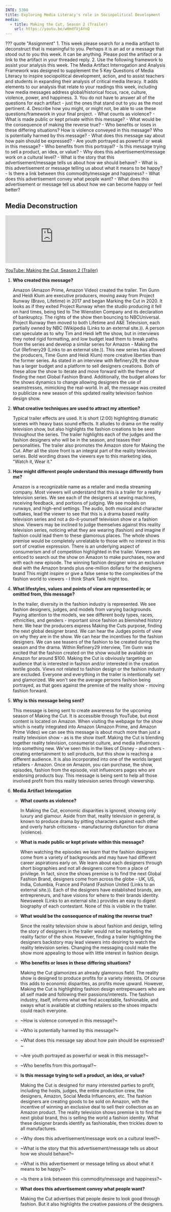 ```yaml
---
INTE: 5300
title: Exploring Media Literacy's role in Sociopolitical Development
media:
  - title: Making the Cut, Season 2 (Trailer)
    url: https://youtu.be/wHmdfVjAYnQ
---
```


??? quote "Assignment"
    1. This week please search for a media artifact to deconstruct that is meaningful to you. Perhaps it is an ad or a message that stood out to you this week. It can be anything. Please post the artifact or a link to the artifact in your threaded reply.
    2. Use the following framework to assist your analysis this week. The Media Artifact Interrogation and Analysis Framework was designed to supplement the 5 Key Questions of Media Literacy to inspire sociopolitical development, action, and to assist teachers and students in expanding their analysis of critical media literacy. It adds elements to our analysis that relate to your readings this week, including how media messages address global/historical focus, race, culture, violence, power, and happiness.
    3. You do not have to answer all of the questions for each artifact - just the ones that stand out to you as the most pertinent.
    4. Describe how you might, or might not, be able to use these questions/framework in your final project.
        - What counts as violence?
        - What is made public or kept private within this message?
        - What would be the consequence of making the reverse true?
        - Who benefits or loses in these differing situations? How is violence conveyed in this message? Who is potentially harmed by this message?
        - What does this message say about how pain should be expressed?
        - Are youth portrayed as powerful or weak in this message?
        - Who benefits from this portrayal?
        - Is this message trying to sell a product, an idea, or value?
        - Why does this advertisement/message work on a cultural level?
        - What is the story that this advertisement/message tells us about how we should behave?
        - What is this advertisement or message telling us about what it means to be happy?
        - Is there a link between this commodity/message and happiness?
        - What does this advertisement convey what people want?
        - What does this advertisement or message tell us about how we can become happy or feel better?

## Media Deconstruction

<div class="aspect-ratio aspect-ratio--16-9">
  <iframe class="aspect-ratio--content" src="https://www.youtube-nocookie.com/embed/wHmdfVjAYnQ" title="YouTube video player" frameborder="0" allow="accelerometer; autoplay; clipboard-write; encrypted-media; gyroscope; picture-in-picture" allowfullscreen></iframe>
</div>

[YouTube: Making the Cut, Season 2 (Trailer)](https://youtu.be/wHmdfVjAYnQ)

1.  **Who created this message?**

    Amazon (Amazon Prime, Amazon Video) created the trailer. Tim Gunn and Heidi Klum are executive producers, moving away from Project Runway (Bravo, Lifetime) in 2017 and began Marking the Cut in 2020. It looks as if they exited Project Runway when the studio producing it fell on hard times, being tied to The Wienstien Company and its declaration of bankruptcy. The rights of the show then bouncing to NBCUniversal. Project Runway then moved to both Lifetime and A&E Television, each partially owned by NBC (Wikipedia (Links to an external site.)). A person can speculate as to why Tim and Heidi left the show, but in interviews they noted rigid formatting, and low budget lead them to break paths from the series and develop a similar series for Amazon - Making the Cut (Refinery29 (Links to an external site.)). This new series has allowed the producers, Time Gunn and Heidi Klum) more creative liberties than the former series. As stated in an interview with Refinery29, the show has a larger budget and a platform to sell designers creations. Both of these allow the show to iterate and move forward with the theme of finding the next Global Fashion Brand. Additionally, the budget allows for the shows dynamics to change allowing designers the use of seamstresses, mimicking the real-world. In all, the message was created to publicize a new season of this updated reality television fashion design show.

2.  **What creative techniques are used to attract my attention?**

    Typical trailer effects are used. It is short (2:00) highlighting dramatic scenes with heavy bass sound effects. It alludes to drama on the reality television show, but also highlights the fashion creations to be seen throughout the series. The trailer highlights each of the judges and the fashion designers who will be in the season, and teases their personalities. The trailer also promotes the Amazon store for Making the Cut. After all the store front is an integral part of the reality television series. Bold wording draws the viewers eye to this marketing idea, "Watch it, Wear it."

3.  **How might different people understand this message differently from me?**

    Amazon is a recognizable name as a retailer and media streaming company. Most viewers will understand that this is a trailer for a reality television series. We see each of the designers at sewing machines, receiving feedback, and portions of judging. We see models on runways, and high-end settings. The audio, both musical and character outtakes, lead the viewer to see that this is a drama based reality television series and not a do-it-yourself television show or a fashion show. Viewers may be inclined to judge themselves against this reality television series, noticing what they are wearing (fashion) and imagine if fashion could lead them to these glamorous places. The whole shows premise would be completely unrelatable to those with no interest in this sort of creative expression. There is an underlying aspect of consumerism and of competition highlighted in the trailer. Viewers are enticed to search out the show on Amazon to make purchases, now and with each new episode. The winning fashion designer wins an exclusive deal with the Amazon brands plus one-million dollars for the designers brand This might inspire or give a false sense to the complexities of the fashion world to viewers - I think Shark Tank might too.

4.  **What lifestyles, values and points of view are represented in; or omitted from, this message?**

    In the trailer, diversity in the fashion industry is represented. We see fashion designers, judges, and models from varying backgrounds. Paying attention to the models, we see different body types, races, ethnicities, and genders - important since fashion as blemished history here. We hear the producers express Making the Cuts purpose, finding the next global designer brand. We can hear the Judges points of view on why they are in the show. We can hear the incentives for the fashion designers. We can see teasers of the fashion to be created during the season and the drama. Within Refinery29 interview, Tim Gunn was excited that the fashion created on the show would be available on Amazon for around $100. Making the Cut is obviously targeting an audience that is interested in fashion and/or interested in the creation textile goods. Views not related to fashion design or the fashion industry are excluded. Everyone and everything in the trailer is intentionally set and glamorized. We won't see the average persons fashion being portrayed, as that goes against the premise of the reality show - moving fashion forward.

5.  **Why is this message being sent?**

    This message is being sent to create awareness for the upcoming season of Making the Cut. It is accessible through YouTube, but most content is located on Amazon. When visiting the webpage for the show which is neatly integrated into Amazon (Amazon Prime, and Amazon Prime Video) we can see this message is about much more than just a reality television show - as is the show itself. Making the Cut is blending together reality television, consumerist culture, and media influencers into something new. We've seen this in the likes of Disney - and others - creating entertainment to sell products, but this show is reaching a different audience. It is also incorporated into one of the worlds largest retailers - Amazon. Once on Amazon, you can purchase, the show, episodes, fashion from the episode, visit influencers pages who are endorsing products buy. This message is being sent to help all those involved profit from this reality television series through viewership.


6.  **Media Artifact Interogation**

    - **What counts as violence?**

      In Making the Cut, economic disparities is ignored, showing only luxury and glamour. Aside from that, reality television in general, is known to produce drama by pitting characters against each other and overly harsh criticisms - manufacturing disfunction for drama (violence).

    - **What is made public or kept private within this message?**

      When watching the episodes we learn that the fashion designers come from a variety of backgrounds and may have had different career aspirations early on. We learn about each designers through short biographies and not all designers come from a place of privilege. In fact, since the shows premise is to find the next Global Fashion Brand, designers come from across the globe - UK, US, India, Columbia, France and Poland (Fashion United (Links to an external site.)). Each of the designers have established brands, are entrepreneurs, and have visions for where to their brands identity. Newsweek (Links to an external site.) provides an easy to digest biography of each contestant. None of this is visible in the trailer.

    - **What would be the consequence of making the reverse true?**

      Since the reality television show is about fashion and design, telling the story of designers in the trailer would not be marketing the reality factor of the show. However, finding a trailer highlighting the designers backstory may lead viewers into desiring to watch the reality television series. Changing the messaging could make the show more appealing to those with little interest in fashion design.

    - **Who benefits or loses in these differing situations?**

      Making the Cut glamorizes an already glamorous field. The reality show is designed to produce profits for a variety interests. Of course this adds to economic disparities, as profits move upward. However, Making the Cut is highlighting fashion design entrepenuaers who are all self made and following their passions/interests. The fashion industry, itself, informs what we find acceptable, fashionable, and sways what is available at clothing retailers so the shoes impacts could reach everyone.

    - ~How is violence conveyed in this message?~

    - ~Who is potentially harmed by this message?~

    - ~What does this message say about how pain should be expressed?~

    - ~Are youth portrayed as powerful or weak in this message?~

    - ~Who benefits from this portrayal?~

    - **Is this message trying to sell a product, an idea, or value?**

      Making the Cut is designed for many interested parties to profit, including the hosts, judges, the entire production crew, the designers, Amazon, Social Media Influencers, etc. The fashion designers are creating goods to be sold on Amazon, with the incentive of winning an exclusive deal to sell their collection as an Amazon product. The reality television shows premise is to find the next global brand, this is selling the world a fashion identity. What these designer brands identify as fashionable, then trickles down to all manufactures.

    - ~Why does this advertisement/message work on a cultural level?~

    - ~What is the story that this advertisement/message tells us about how we should behave?~

    - ~What is this advertisement or message telling us about what it means to be happy?~

    - ~Is there a link between this commodity/message and happiness?~

    - **What does this advertisement convey what people want?**

      Making the Cut advertises that people desire to look good through fashion. But it also highlights the creative passions of the designers.
